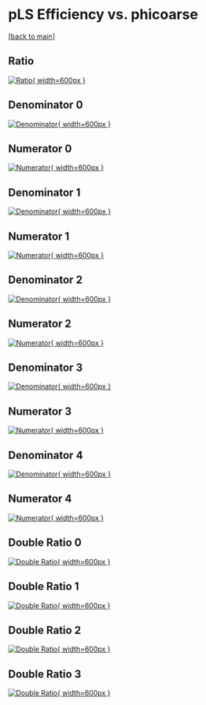 # pLS Efficiency vs. phicoarse

[[back to main](./)]



## Ratio

[![Ratio](../mtv/var/pLS_loweta_0_0_eff_phicoarse.png){ width=600px }](../mtv/var/pLS_loweta_0_0_eff_phicoarse.pdf)

## Denominator 0

[![Denominator](../mtv/den/pLS_loweta_0_0_eff_phicoarse_den0.png){ width=600px }](../mtv/den/pLS_loweta_0_0_eff_phicoarse_den0.pdf)

## Numerator 0

[![Numerator](../mtv/num/pLS_loweta_0_0_eff_phicoarse_num0.png){ width=600px }](../mtv/num/pLS_loweta_0_0_eff_phicoarse_num0.pdf)

## Denominator 1

[![Denominator](../mtv/den/pLS_loweta_0_0_eff_phicoarse_den1.png){ width=600px }](../mtv/den/pLS_loweta_0_0_eff_phicoarse_den1.pdf)

## Numerator 1

[![Numerator](../mtv/num/pLS_loweta_0_0_eff_phicoarse_num1.png){ width=600px }](../mtv/num/pLS_loweta_0_0_eff_phicoarse_num1.pdf)

## Denominator 2

[![Denominator](../mtv/den/pLS_loweta_0_0_eff_phicoarse_den2.png){ width=600px }](../mtv/den/pLS_loweta_0_0_eff_phicoarse_den2.pdf)

## Numerator 2

[![Numerator](../mtv/num/pLS_loweta_0_0_eff_phicoarse_num2.png){ width=600px }](../mtv/num/pLS_loweta_0_0_eff_phicoarse_num2.pdf)

## Denominator 3

[![Denominator](../mtv/den/pLS_loweta_0_0_eff_phicoarse_den3.png){ width=600px }](../mtv/den/pLS_loweta_0_0_eff_phicoarse_den3.pdf)

## Numerator 3

[![Numerator](../mtv/num/pLS_loweta_0_0_eff_phicoarse_num3.png){ width=600px }](../mtv/num/pLS_loweta_0_0_eff_phicoarse_num3.pdf)

## Denominator 4

[![Denominator](../mtv/den/pLS_loweta_0_0_eff_phicoarse_den4.png){ width=600px }](../mtv/den/pLS_loweta_0_0_eff_phicoarse_den4.pdf)

## Numerator 4

[![Numerator](../mtv/num/pLS_loweta_0_0_eff_phicoarse_num4.png){ width=600px }](../mtv/num/pLS_loweta_0_0_eff_phicoarse_num4.pdf)

## Double Ratio 0

[![Double Ratio](../mtv/ratio/pLS_loweta_0_0_eff_phicoarse_ratio0.png){ width=600px }](../mtv/ratio/pLS_loweta_0_0_eff_phicoarse_ratio0.pdf)

## Double Ratio 1

[![Double Ratio](../mtv/ratio/pLS_loweta_0_0_eff_phicoarse_ratio1.png){ width=600px }](../mtv/ratio/pLS_loweta_0_0_eff_phicoarse_ratio1.pdf)

## Double Ratio 2

[![Double Ratio](../mtv/ratio/pLS_loweta_0_0_eff_phicoarse_ratio2.png){ width=600px }](../mtv/ratio/pLS_loweta_0_0_eff_phicoarse_ratio2.pdf)

## Double Ratio 3

[![Double Ratio](../mtv/ratio/pLS_loweta_0_0_eff_phicoarse_ratio3.png){ width=600px }](../mtv/ratio/pLS_loweta_0_0_eff_phicoarse_ratio3.pdf)

